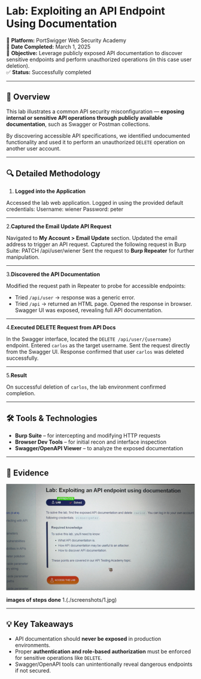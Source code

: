 # Lab: Exploiting an API Endpoint Using Documentation
📍 **Platform:** PortSwigger Web Security Academy  
📅 **Date Completed:** March 1, 2025  
🎯 **Objective:** Leverage publicly exposed API documentation to discover sensitive endpoints and perform unauthorized operations (in this case user deletion).  
✅ **Status:** Successfully completed

---

## 🧠 Overview

This lab illustrates a common API security misconfiguration — **exposing internal or sensitive API operations through publicly available documentation**, such as Swagger or Postman collections.

By discovering accessible API specifications, we identified undocumented functionality and used it to perform an unauthorized `DELETE` operation on another user account.

---

## 🔍 Detailed Methodology

1. **Logged into the Application**

Accessed the lab web application.
Logged in using the provided default credentials:
Username: wiener
Password: peter

---
2.**Captured the Email Update API Request**

Navigated to **My Account > Email Update** section.
Updated the email address to trigger an API request.
Captured the following request in Burp Suite:
PATCH /api/user/wiener
Sent the request to **Burp Repeater** for further manipulation.

---
3.**Discovered the API Documentation**

Modified the request path in Repeater to probe for accessible endpoints:
- Tried `/api/user` → response was a generic error.
- Tried `/api` → returned an HTML page.
Opened the response in browser.
Swagger UI was exposed, revealing full API documentation.

---
4.**Executed DELETE Request from API Docs**

In the Swagger interface, located the `DELETE /api/user/{username}` endpoint.
Entered `carlos` as the target username.
Sent the request directly from the Swagger UI.
Response confirmed that user `carlos` was deleted successfully.

---
5.**Result**

On successful deletion of `carlos`, the lab environment confirmed completion.

---

## 🛠️ Tools & Technologies

- **Burp Suite** – for intercepting and modifying HTTP requests  
- **Browser Dev Tools** – for initial recon and interface inspection  
- **Swagger/OpenAPI Viewer** – to analyze the exposed documentation  

---

## 📸 Evidence

![Exploit Lab Screenshot](./screenshots/exploit-api-docs.png)

**images of steps done**
1.(./screenshots/1.jpg)

---

## 💡 Key Takeaways

- API documentation should **never be exposed** in production environments.
- Proper **authentication and role-based authorization** must be enforced for sensitive operations like `DELETE`.
- Swagger/OpenAPI tools can unintentionally reveal dangerous endpoints if not secured.
